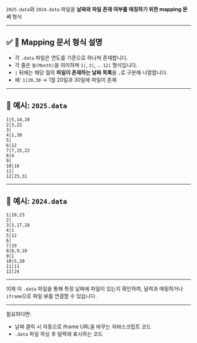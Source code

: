 `2025.data`와 `2024.data` 파일을 **날짜와 파일 존재 여부를 매칭하기 위한 mapping 문서** 형식

---

## ✅ 📅 Mapping 문서 형식 설명

* 각 `.data` 파일은 연도를 기준으로 하나씩 존재합니다.
* 각 줄은 `월(Month)`을 의미하며 `1|`, `2|`, … `12|` 형식입니다.
* `|` 뒤에는 해당 월의 **파일이 존재하는 날짜 목록**을 `,`로 구분해 나열합니다.
* 예: `1|20,30` → 1월 20일과 30일에 파일이 존재

---

## 📁 예시: `2025.data`

```
1|5,14,20
2|3,22
3|
4|1,30
5|
6|12
7|7,15,22
8|4
9|
10|18
11|
12|25,31
```

---

## 📁 예시: `2024.data`

```
1|10,23
2|
3|3,17,28
4|1
5|12
6|
7|19
8|8,9,10
9|1
10|5,20
11|11
12|24
```

---

이제 이 `.data` 파일을 통해 특정 날짜에 파일이 있는지 확인하여, 달력과 매핑하거나 `iframe`으로 파일 뷰를 연결할 수 있습니다.

---

필요하다면:

* 날짜 클릭 시 자동으로 iframe URL을 바꾸는 자바스크립트 코드
* `.data` 파일 파싱 후 달력에 표시하는 코드

